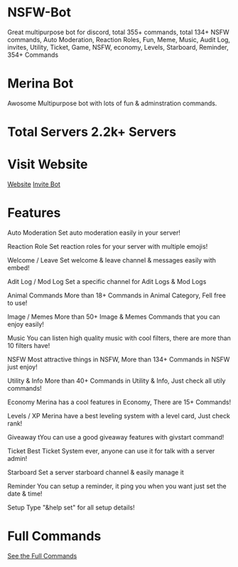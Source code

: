 # NSFW-Bot
Great multipurpose bot for discord, total 355+ commands, total 134+ NSFW commands, Auto Moderation, Reaction Roles, Fun, Meme, Music, Audit Log, invites, Utility, Ticket, Game, NSFW, economy, Levels, Starboard, Reminder, 354+ Commands

# Merina Bot 
Awosome Multipurpose bot with lots of fun & adminstration commands.

# Total Servers 2.2k+ Servers

# Visit Website 
[Website](https://merinabot.gq) [Invite Bot](https://discord.com/api/oauth2/authorize?client_id=778968394782212168&permissions=8&scope=bot)

# Features
Auto Moderation
Set auto moderation easily in your server!

Reaction Role
Set reaction roles for your server with multiple emojis!

Welcome / Leave
Set welcome & leave channel & messages easily with embed!

Adit Log / Mod Log
Set a specific channel for Adit Logs & Mod Logs

Animal Commands
More than 18+ Commands in Animal Category, Fell free to use!

Image / Memes
More than 50+ Image & Memes Commands that you can enjoy easily!

Music
You can listen high quality music with cool filters, there are more than 10 filters have!

NSFW
Most attractive things in NSFW, More than 134+ Commands in NSFW just enjoy!

Utility & Info
More than 40+ Commands in Utility & Info, Just check all utily commands!

Economy
Merina has a cool features in Economy, There are 15+ Commands!

Levels / XP
Merina have a best leveling system with a level card, Just check rank!

Giveaway
tYou can use a good giveaway features with givstart command!

Ticket
Best Ticket System ever, anyone can use it for talk with a server admin!

Starboard
Set a server starboard channel & easily manage it

Reminder
You can setup a reminder, it ping you when you want just set the date & time!

Setup
Type "&help set" for all setup details!

# Full Commands
[See the Full Commands](Commands.md)
